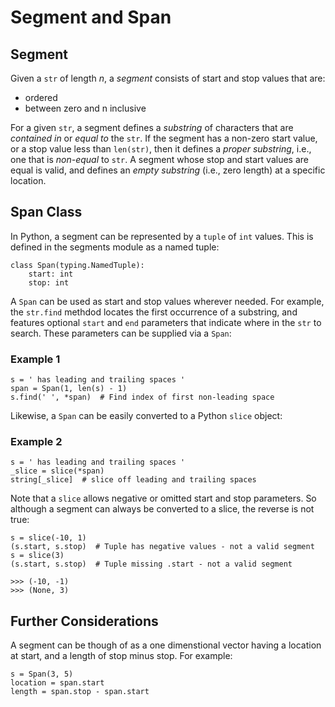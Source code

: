 # Segment and Span

## Segment

Given a `str` of length _n_, a _segment_ consists of start and stop values that are:

- ordered
- between zero and n inclusive

For a given `str`, a segment defines a _substring_ of characters that are _contained in_ or _equal to_ the `str`.  If the segment has a non-zero start value, or a stop value less than `len(str)`, then it defines a _proper substring_, i.e., one that is _non-equal_ to `str`.  A segment whose stop and start values are equal is valid, and defines an _empty substring_ (i.e., zero length) at a specific location.

## Span Class

In Python, a segment can be represented by a `tuple` of `int` values.  This is defined in the segments module as a named tuple:

```
class Span(typing.NamedTuple):
    start: int
    stop: int
```

A `Span` can be used as start and stop values wherever needed.  For example, the `str.find` methdod locates the first occurrence of a substring, and features optional `start` and `end` parameters that indicate where in the `str` to search.  These parameters can be supplied via a `Span`:

### Example 1
```
s = ' has leading and trailing spaces '
span = Span(1, len(s) - 1)
s.find(' ', *span)  # Find index of first non-leading space
````
Likewise, a `Span` can be easily converted to a Python `slice` object:

### Example 2
```
s = ' has leading and trailing spaces '
_slice = slice(*span)
string[_slice]  # slice off leading and trailing spaces
````

Note that a `slice` allows negative or omitted start and stop parameters.  So although a segment can always be converted to a slice, the reverse is not true:

```
s = slice(-10, 1)
(s.start, s.stop)  # Tuple has negative values - not a valid segment
s = slice(3)
(s.start, s.stop)  # Tuple missing .start - not a valid segment

>>> (-10, -1)
>>> (None, 3)
```

## Further Considerations
A segment can be though of as a one dimenstional vector having a location at start, and a length of stop minus stop.  For example:
```
s = Span(3, 5)
location = span.start
length = span.stop - span.start
```
